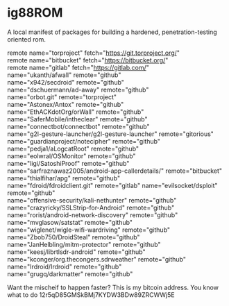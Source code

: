 ig88ROM
=======

A local manifest of packages for building a hardened, penetration-testing oriented rom.

remote name="torproject" fetch="https://git.torproject.org/"  
remote name="bitbucket" fetch="https://bitbucket.org/"  
remote name="gitlab" fetch="https://gitlab.com/"  
name="ukanth/afwall" remote="github"  
name="x942/secdroid" remote="github"  
name="dschuermann/ad-away" remote="github"  
name="orbot.git" remote="torproject"  
name="Astonex/Antox" remote="github"  
name="EthACKdotOrg/orWall" remote="github"  
name="SaferMobile/intheclear" remote="github"  
name="connectbot/connectbot" remote="github"  
name="g2l-gesture-launcher/g2l-gesture-launcher" remote="gitorious"  
name="guardianproject/notecipher" remote="github"  
name="pedja1/aLogcatRoot" remote="github"  
name="eolwral/OSMonitor" remote="github"  
name="ligi/SatoshiProof" remote="github"  
name="sarfraznawaz2005/android-app-callerdetails/" remote="bitbucket"  
name="thialfihar/apg" remote="github"  
name="fdroid/fdroidclient.git" remote="gitlab" 
name="evilsocket/dsploit" remote="github"  
name="offensive-security/kali-nethunter" remote="github"  
name="crazyricky/SSLStrip-for-Android" remote="github"  
name="rorist/android-network-discovery" remote="github"  
name="mvglasow/satstat" remote="github"  
name="wiglenet/wigle-wifi-wardriving" remote="github"  
name="Zbob750/DroidSteal" remote="github"  
name="JanHelbling/mitm-protector" remote="github"  
name="keesj/librtlsdr-android" remote="github"  
name="kconger/org.thecongers.sdrweather" remote="github"  
name="Irdroid/Irdroid" remote="github"  
name="grugq/darkmatter" remote="github"  


Want the mischeif to happen faster? This is my bitcoin address. You know what to do 12r5qD85GMSkBMj7KYDW3BDw89ZRCWWj5E
